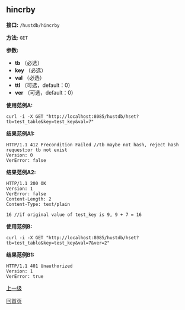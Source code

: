## hincrby ##

**接口:** `/hustdb/hincrby`

**方法:** `GET`

**参数:** 

*  **tb** （必选）  
*  **key** （必选）  
*  **val** （必选）  
*  **ttl** （可选，default：0）
*  **ver** （可选，default：0）    

**使用范例A:**

    curl -i -X GET "http://localhost:8085/hustdb/hset?tb=test_table&key=test_key&val=7"

**结果范例A1:**

	HTTP/1.1 412 Precondition Failed //tb maybe not hash, reject hash request;or tb not exist
	Version: 0
	VerError: false

**结果范例A2:**

	HTTP/1.1 200 OK
	Version: 1
	VerError: false
    Content-Length: 2
	Content-Type: text/plain

	16 //if original value of test_key is 9, 9 + 7 = 16

**使用范例B:**

    curl -i -X GET "http://localhost:8085/hustdb/hset?tb=test_table&key=test_key&val=7&ver=2"

**结果范例B1:**

	HTTP/1.1 401 Unauthorized
	Version: 1
	VerError: true

[上一级](../hustdb.md)

[回首页](../../../index.md)